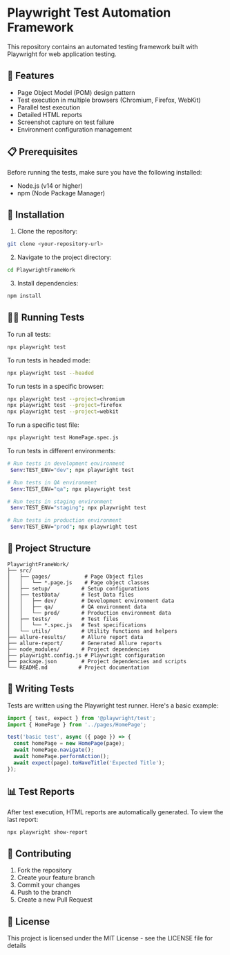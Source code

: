 # Playwright Test Automation Framework

This repository contains an automated testing framework built with Playwright for web application testing.

## 🚀 Features

- Page Object Model (POM) design pattern
- Test execution in multiple browsers (Chromium, Firefox, WebKit)
- Parallel test execution
- Detailed HTML reports
- Screenshot capture on test failure
- Environment configuration management

## 📋 Prerequisites

Before running the tests, make sure you have the following installed:
- Node.js (v14 or higher)
- npm (Node Package Manager)

## 🔧 Installation

1. Clone the repository:
```bash
git clone <your-repository-url>
```

2. Navigate to the project directory:
```bash
cd PlaywrightFrameWork
```

3. Install dependencies:
```bash
npm install
```

## 🏃‍♂️ Running Tests

To run all tests:
```bash
npx playwright test
```

To run tests in headed mode:
```bash
npx playwright test --headed
```

To run tests in a specific browser:
```bash
npx playwright test --project=chromium
npx playwright test --project=firefox
npx playwright test --project=webkit
```

To run a specific test file:
```bash
npx playwright test HomePage.spec.js
```

To run tests in different environments:
```bash
# Run tests in development environment
 $env:TEST_ENV="dev"; npx playwright test

# Run tests in QA environment
 $env:TEST_ENV="qa"; npx playwright test

# Run tests in staging environment
 $env:TEST_ENV="staging"; npx playwright test

# Run tests in production environment
 $env:TEST_ENV="prod"; npx playwright test
```

## 📁 Project Structure

```
PlaywrightFrameWork/
├── src/
│   ├── pages/           # Page Object files
│   │   └── *.page.js    # Page object classes
│   ├── setup/          # Setup configurations
│   ├── testData/       # Test Data files
│   │   ├── dev/        # Development environment data
│   │   ├── qa/         # QA environment data
│   │   └── prod/       # Production environment data
│   ├── tests/          # Test files
│   │   └── *.spec.js   # Test specifications
│   └── utils/          # Utility functions and helpers
├── allure-results/     # Allure report data
├── allure-report/      # Generated Allure reports
├── node_modules/       # Project dependencies
├── playwright.config.js # Playwright configuration
├── package.json        # Project dependencies and scripts
└── README.md          # Project documentation
```

## 📝 Writing Tests

Tests are written using the Playwright test runner. Here's a basic example:

```javascript
import { test, expect } from '@playwright/test';
import { HomePage } from '../pages/HomePage';

test('basic test', async ({ page }) => {
  const homePage = new HomePage(page);
  await homePage.navigate();
  await homePage.performAction();
  await expect(page).toHaveTitle('Expected Title');
});
```

## 📊 Test Reports

After test execution, HTML reports are automatically generated. To view the last report:
```bash
npx playwright show-report
```

## 🤝 Contributing

1. Fork the repository
2. Create your feature branch
3. Commit your changes
4. Push to the branch
5. Create a new Pull Request

## 📜 License

This project is licensed under the MIT License - see the LICENSE file for details